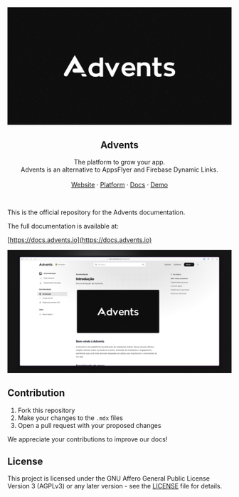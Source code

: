 <a href="https://advents.io/?utm_medium=social&utm_source=github&utm_campaign=docs-repo">
  <img alt="Advents brand." src="./.github/og.png" />
</a>

<h2 align="center">Advents</h2>

<p align="center">
  The platform to grow your app.
  <br />
  Advents is an alternative to AppsFlyer and Firebase Dynamic Links.
  <br />
  <br />
  <a href="https://advents.io/?utm_medium=social&utm_source=github&utm_campaign=docs-repo">Website</a>
  ·
  <a href="https://app.advents.io">Platform</a>
  ·
  <a href="https://docs.advents.io">Docs</a>
  ·
  <a href="https://www.youtube.com/watch?v=eYzF5tCwq_A">Demo</a>
</p>

<br />

This is the official repository for the Advents documentation.

The full documentation is available at:

[https://docs.advents.io](https://docs.advents.io)

<a href="https://docs.advents.io">
  <img alt="Advents docs page preview." src="./.github/preview-docs.png" />
</a>

## Contribution

1. Fork this repository
2. Make your changes to the `.mdx` files
3. Open a pull request with your proposed changes

We appreciate your contributions to improve our docs!

## License

This project is licensed under the GNU Affero General Public License Version 3 (AGPLv3) or any later version - see the [LICENSE](LICENSE.md) file for details.
